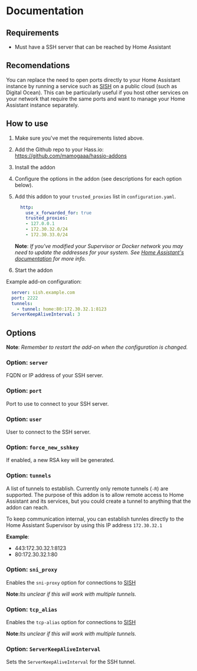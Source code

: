 # Documentation

## Requirements

- Must have a SSH server that can be reached by Home Assistant

## Recomendations

You can replace the need to open ports directly to your Home Assistant instance
by running a service such as [SISH][sish] on a public cloud (such as Digital
Ocean). This can be particularly useful if you host other services on your
network that require the same ports and want to manage your Home Assistant
instance separately.

## How to use

1. Make sure you've met the requirements listed above.
2. Add the Github repo to your Hass.io: <https://github.com/mamogaaa/hassio-addons>
3. Install the addon
4. Configure the options in the addon (see descriptions for each option below).
5. Add this addon to your `trusted_proxies` list in `configuration.yaml`.

    ```yaml
      http:
        use_x_forwarded_for: true
        trusted_proxies:
        - 127.0.0.1
        - 172.30.32.0/24
        - 172.30.33.0/24
    ```

    **Note**: _If you've modified your Supervisor or Docker network you may_
    _need to update the addresses for your system. See [Home Assistant's documentation][trusted_proxies_docs]_
    _for more info._

6. Start the addon

Example add-on configuration:

```yaml
  server: sish.example.com
  port: 2222
  tunnels:
    - tunnel: home:80:172.30.32.1:8123
  ServerKeepAliveInterval: 3
```

## Options

**Note**: _Remember to restart the add-on when the configuration is changed._

### Option: `server`

FQDN or IP address of your SSH server.

### Option: `port`

Port to use to connect to your SSH server.

### Option: `user`

User to connect to the SSH server.

### Option: `force_new_sshkey`

If enabled, a new RSA key will be generated.

### Option: `tunnels`

A list of tunnels to establish. Currently only remote tunnels (`-R`) are
supported. The purpose of this addon is to allow remote access to Home Assistant
and its services, but you could create a tunnel to anything that the addon can
reach.

To keep communication internal, you can establish tunnles directly to the Home
Assistant Supervisor by using this IP address `172.30.32.1`

**Example**:

- 443:172.30.32.1:8123
- 80:172.30.32.1:80

### Option: `sni_proxy`

Enables the `sni-proxy` option for connections to [SISH][sish]

**Note**:_Its unclear if this will work with multiple tunnels._

### Option: `tcp_alias`

Enables the `tcp-alias` option for connections to [SISH][sish]

**Note**:_Its unclear if this will work with multiple tunnels._

### Option: `ServerKeepAliveInterval`

Sets the `ServerKeepAliveInterval` for the SSH tunnel.

[sish]:https://github.com/antoniomika/sish
[trusted_proxies_docs]: https://www.home-assistant.io/integrations/http#reverse-proxies
